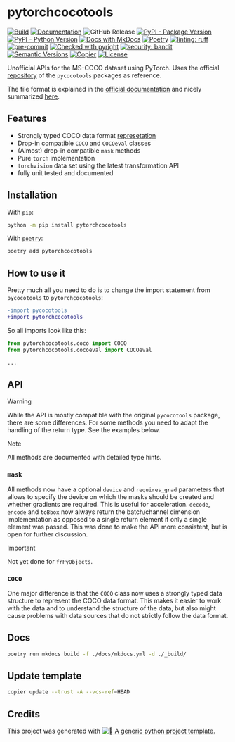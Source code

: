 # pytorchcocotools

[![Build](https://github.com/twsl/pytorchcocotools/actions/workflows/build.yaml/badge.svg)](https://github.com/twsl/pytorchcocotools/actions/workflows/build.yaml)
[![Documentation](https://github.com/twsl/pytorchcocotools/actions/workflows/docs.yaml/badge.svg)](https://github.com/twsl/pytorchcocotools/actions/workflows/docs.yaml)
![GitHub Release](https://img.shields.io/github/v/release/twsl/pytorchcocotools?include_prereleases)
[![PyPI - Package Version](https://img.shields.io/pypi/v/pytorchcocotools?logo=pypi&style=flat&color=orange)](https://pypi.org/project/pytorchcocotools/)
[![PyPI - Python Version](https://img.shields.io/pypi/pyversions/pytorchcocotools?logo=pypi&style=flat&color=blue)](https://pypi.org/project/pytorchcocotools/)
[![Docs with MkDocs](https://img.shields.io/badge/MkDocs-docs?style=flat&logo=materialformkdocs&logoColor=white&color=%23526CFE)](https://squidfunk.github.io/mkdocs-material/)
[![Poetry](https://img.shields.io/endpoint?url=https://python-poetry.org/badge/v0.json)](https://python-poetry.org/)
[![linting: ruff](https://img.shields.io/endpoint?url=https://raw.githubusercontent.com/astral-sh/ruff/main/assets/badge/v2.json)](https://github.com/astral-sh/ruff)
[![pre-commit](https://img.shields.io/badge/pre--commit-enabled-brightgreen?logo=pre-commit)](.pre-commit-config.yaml)
[![Checked with pyright](https://microsoft.github.io/pyright/img/pyright_badge.svg)](https://microsoft.github.io/pyright/)
[![security: bandit](https://img.shields.io/badge/security-bandit-yellow.svg)](https://github.com/PyCQA/bandit)
[![Semantic Versions](https://img.shields.io/badge/%20%20%F0%9F%93%A6%F0%9F%9A%80-semantic--versions-e10079.svg)](https://github.com/twsl/pytorchcocotools/releases)
[![Copier](https://img.shields.io/endpoint?url=https://raw.githubusercontent.com/copier-org/copier/master/img/badge/badge-grayscale-border.json)](https://github.com/copier-org/copier)
[![License](https://img.shields.io/badge/license-MIT-blue)](LICENSE)

Unofficial APIs for the MS-COCO dataset using PyTorch.
Uses the official [repository](https://github.com/ppwwyyxx/cocoapi) of the `pycocotools` packages as reference.

The file format is explained in the [official documentation](https://cocodataset.org/#format-data) and nicely summarized [here](https://www.youtube.com/watch?v=h6s61a_pqfM).

## Features

- Strongly typed COCO data format [represetation](./src/pytorchcocotools/internal/structure/)
- Drop-in compatible `COCO` and `COCOeval` classes
- (Almost) drop-in compatible `mask` methods
- Pure `torch` implementation
- `torchvision` data set using the latest transformation API
- fully unit tested and documented

## Installation

With `pip`:

```bash
python -m pip install pytorchcocotools
```

With [`poetry`](https://python-poetry.org/):

```bash
poetry add pytorchcocotools
```

## How to use it

Pretty much all you need to do is to change the import statement from `pycocotools` to `pytorchcocotools`:

```diff
-import pycocotools
+import pytorchcocotools
```

So all imports look like this:

```python
from pytorchcocotools.coco import COCO
from pytorchcocotools.cocoeval import COCOeval

...
```

## API

> [!WARNING]
> While the API is mostly compatible with the original `pycocotools` package, there are some differences.
> For some methods you need to adapt the handling of the return type. See the examples below.

> [!NOTE]
> All methods are documented with detailed type hints.

### `mask`

All methods now have a optional `device` and `requires_grad` parameters that allows to specify the device on which the masks should be created and whether gradients are required. This is useful for acceleration.
`decode`, `encode` and `toBbox` now always return the batch/channel dimension implementation as opposed to a single return element if only a single element was passed. This was done to make the API more consistent, but is open for further discussion.

> [!IMPORTANT]
> Not yet done for `frPyObjects`.

### `COCO`

One major difference is that the `COCO` class now uses a strongly typed data structure to represent the COCO data format. This makes it easier to work with the data and to understand the structure of the data, but also might cause problems with data sources that do not strictly follow the data format.

## Docs

```bash
poetry run mkdocs build -f ./docs/mkdocs.yml -d ./_build/
```

## Update template

```bash
copier update --trust -A --vcs-ref=HEAD
```

## Credits

This project was generated with [![🚀 A generic python project template.](https://img.shields.io/badge/python--project--template-%F0%9F%9A%80-brightgreen)](https://github.com/twsl/python-project-template)
